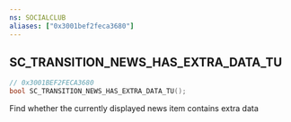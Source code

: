 ```yaml
---
ns: SOCIALCLUB
aliases: ["0x3001bef2feca3680"]
---
```

## SC_TRANSITION_NEWS_HAS_EXTRA_DATA_TU

```c
// 0x3001BEF2FECA3680
bool SC_TRANSITION_NEWS_HAS_EXTRA_DATA_TU();
```

Find whether the currently displayed news item contains extra data

